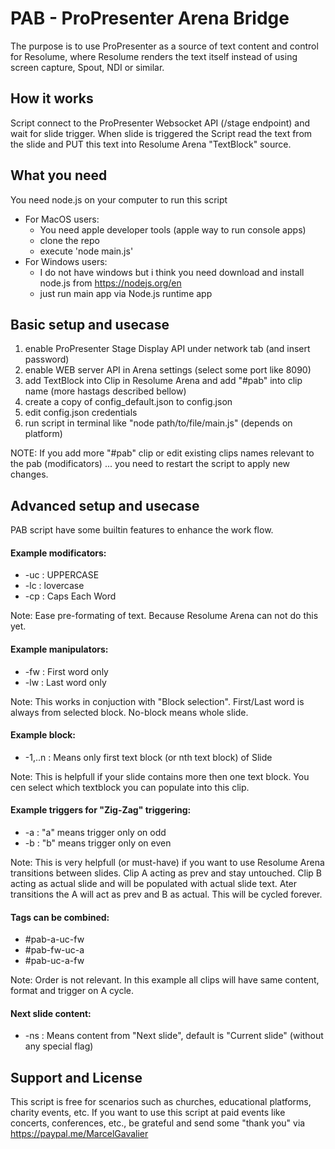 # PAB - ProPresenter Arena Bridge

The purpose is to use ProPresenter as a source of text content and control for Resolume, where Resolume renders the text itself instead of using screen capture, Spout, NDI or similar.


## How it works

Script connect to the ProPresenter Websocket API (/stage endpoint) and wait for slide trigger.
When slide is triggered the Script read the text from the slide and PUT this text into Resolume Arena "TextBlock" source.


## What you need

You need node.js on your computer to run this script

- For MacOS users:
  - You need apple developer tools (apple way to run console apps)
  - clone the repo
  - execute 'node main.js'
- For Windows users:
  - I do not have windows but i think you need download and install node.js from https://nodejs.org/en
  - just run main app via Node.js runtime app


## Basic setup and usecase

1. enable ProPresenter Stage Display API under network tab (and insert password)
2. enable WEB server API in Arena settings (select some port like 8090)
3. add TextBlock into Clip in Resolume Arena and add "#pab" into clip name (more hastags described bellow)
4. create a copy of config_default.json to config.json
5. edit config.json credentials
6. run script in terminal like "node path/to/file/main.js" (depends on platform)

NOTE: If you add more "#pab" clip or edit existing clips names relevant to the pab (modificators) ... you need to restart the script to apply new changes.


## Advanced setup and usecase

PAB script have some builtin features to enhance the work flow.


#### Example modificators:

- -uc : UPPERCASE
- -lc : lovercase
- -cp : Caps Each Word

Note: Ease pre-formating of text. Because Resolume Arena can not do this yet.


#### Example manipulators:

- -fw : First word only
- -lw : Last word only

Note: This works in conjuction with "Block selection". First/Last word is always from selected block. No-block means whole slide.


#### Example block:

- -1,..n : Means only first text block (or nth text block) of Slide

Note: This is helpfull if your slide contains more then one text block. You cen select which textblock you can populate into this clip.


#### Example triggers for "Zig-Zag" triggering:

- -a : "a" means trigger only on odd
- -b : "b" means trigger only on even

Note: This is very helpfull (or must-have) if you want to use Resolume Arena transitions between slides. Clip A acting as prev and stay untouched. Clip B acting as actual slide and will be populated with actual slide text. Ater transitions the A will act as prev and B as actual. This will be cycled forever.


#### Tags can be combined:

- #pab-a-uc-fw
- #pab-fw-uc-a
- #pab-uc-a-fw

Note: Order is not relevant. In this example all clips will have same content, format and trigger on A cycle.


#### Next slide content:

- -ns : Means content from "Next slide", default is "Current slide" (without any special flag)


## Support and License
This script is free for scenarios such as churches, educational platforms, charity events, etc. If you want to use this script at paid events like concerts, conferences, etc., be grateful and send some "thank you" via https://paypal.me/MarcelGavalier
